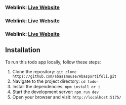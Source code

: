

### Weblink: [Live Website](https://absmseshidiriye.netlify.app/)
### Weblink: [Live Website](https://absmseshidiriye.netlify.app/)
### Weblink: [Live Website](https://absmseshidiriye.netlify.app/)



## Installation
To run this todo app locally, follow these steps:

1. Clone the repository: `git clone https://github.com/abaasmuuse/Abasportifoli.git`
2. Navigate to the project directory: `cd todo-`
3. Install the dependencies: `npm install or i`
4. Start the development server: `npm run dev`
5. Open your browser and visit: `http://localhost:5175/`

 
 
